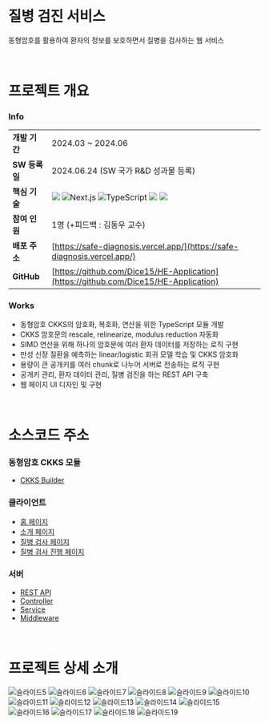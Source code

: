 # 질병 검진 서비스
동형암호를 활용하여 환자의 정보를 보호하면서 질병을 검사하는 웹 서비스

</br>

# 프로젝트 개요
### Info
|||
|-----|-----|
|**개발 기간**|2024.03 ~ 2024.06|
|**SW 등록일**|2024.06.24 (SW 국가 R&D 성과물 등록)|
|**핵심 기술**|<img src="https://img.shields.io/badge/Node%20SEAL-339933?style=flat-square&logo=node.js&logoColor=white"/> ![Next.js](https://img.shields.io/badge/Next.js-000000?style=flat-square&logo=next.js&logoColor=white) ![TypeScript](https://img.shields.io/badge/TypeScript-007ACC?style=flat-square&logo=typescript&logoColor=white) <img src="https://img.shields.io/badge/Scikit Learn-F7931E?style=flat-square&logo=scikitlearn&logoColor=white"/> <img src="https://img.shields.io/badge/Python-3776AB?style=flat-square&logo=python&logoColor=white"/>|
|**참여 인원**|1명 (+피드백 : 김동우 교수)|
|**배포 주소**|[https://safe-diagnosis.vercel.app/](https://safe-diagnosis.vercel.app/)|
|**GitHub**|[https://github.com/Dice15/HE-Application](https://github.com/Dice15/HE-Application)|

### Works
- 동형암호 CKKS의 암호화, 복호화, 연산을 위한 TypeScript 모듈 개발
- CKKS 암호문의 rescale, relinearize, modulus reduction 자동화
- SIMD 연산을 위해 하나의 암호문에 여러 환자 데이터를 저장하는 로직 구현
- 만성 신장 질환을 예측하는 linear/logistic 회귀 모델 학습 및 CKKS 암호화
- 용량이 큰 공개키를 여러 chunk로 나누어 서버로 전송하는 로직 구현
- 공개키 관리, 환자 데이터 관리, 질병 검진을 하는 REST API 구축
- 웹 페이지 UI 디자인 및 구현

</br>

# 소스코드 주소
### 동형암호 CKKS 모듈
- [CKKS Builder](src/core/modules/homomorphicEncryption/CKKSSeal.ts)

### 클라이언트
- [홈 페이지](src/app)
- [소개 페이지](src/app/introduce)
- [질병 검사 페이지](src/app/diseasePrediction/kidneyDisease)
- [질병 검사 진행 페이지](src/app/diseasePrediction/kidneyDisease/predict)

### 서버
- [REST API](src/pages/api)
- [Controller](src/controllers)
- [Service](src/services)
- [Middleware](src/middleware.ts)

</br>

# 프로젝트 상세 소개

![슬라이드5](https://github.com/Dice15/HE-Application/assets/102275981/c63e603a-3a1a-4729-90c1-1fe447505745)
![슬라이드6](https://github.com/Dice15/HE-Application/assets/102275981/a74d506a-036e-4027-bb2b-4fe1d8bbaafa)
![슬라이드7](https://github.com/Dice15/HE-Application/assets/102275981/25fc150d-ea0e-456e-9894-4c3baa0c9d9a)
![슬라이드8](https://github.com/Dice15/HE-Application/assets/102275981/f4c1cbd9-c501-4915-82c8-6517cd9b2e5d)
![슬라이드9](https://github.com/Dice15/HE-Application/assets/102275981/5d2341de-b566-4c2f-948a-fd9194404dff)
![슬라이드10](https://github.com/Dice15/HE-Application/assets/102275981/9305b653-9102-4bfe-939f-7e5ba987f69c)
![슬라이드11](https://github.com/Dice15/HE-Application/assets/102275981/9186a040-9a1b-4070-8920-82a308813a8e)
![슬라이드12](https://github.com/Dice15/HE-Application/assets/102275981/c86400fd-fa00-474e-9821-26c62a380096)
![슬라이드13](https://github.com/Dice15/HE-Application/assets/102275981/9e9ada23-429c-4d24-925c-a0c6d4616a76)
![슬라이드14](https://github.com/Dice15/HE-Application/assets/102275981/16c591f7-6dd2-40d7-9e74-b1ac6b80f9bc)
![슬라이드15](https://github.com/Dice15/HE-Application/assets/102275981/1a8390e0-4982-45b8-bd50-9d47614c2597)
![슬라이드16](https://github.com/Dice15/HE-Application/assets/102275981/776ba1c6-9722-4f0e-9629-f28f96c9a01a)
![슬라이드17](https://github.com/Dice15/HE-Application/assets/102275981/779e62b8-c692-4dc3-896f-22edd55d236b)
![슬라이드18](https://github.com/Dice15/HE-Application/assets/102275981/14eb7879-14cd-42ed-9b88-75e548d759bc)
![슬라이드19](https://github.com/Dice15/HE-Application/assets/102275981/577bdc5e-3f8c-42dc-af14-6350b649e525)
